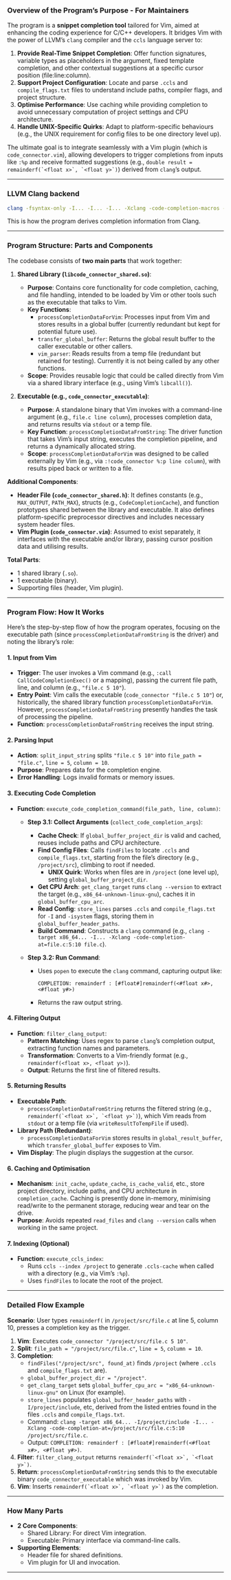 ### Overview of the Program’s Purpose - For Maintainers

The program is a **snippet completion tool** tailored for Vim, aimed at enhancing the coding experience for C/C++ developers. It bridges Vim with the power of LLVM’s `clang` compiler and the `ccls` language server to:

1. **Provide Real-Time Snippet Completion**: Offer function signatures, variable types as placeholders in the argument, fixed template completion, and other contextual suggestions at a specific cursor position (file:line:column).
2. **Support Project Configuration**: Locate and parse `.ccls` and `compile_flags.txt` files to understand include paths, compiler flags, and project structure.
3. **Optimise Performance**: Use caching while providing completion to avoid unnecessary computation of project settings and CPU architecture.
4. **Handle UNIX-Specific Quirks**: Adapt to platform-specific behaviours (e.g., the UNIX requirement for config files to be one directory level up).

The ultimate goal is to integrate seamlessly with a Vim plugin (which is `code_connector.vim`), allowing developers to trigger completions from inputs like `:%p` and receive formatted suggestions (e.g., ```double result = remainderf(`<float x>`, `<float y>`)```) derived from `clang`’s output.

---

### LLVM Clang backend

```bash
clang -fsyntax-only -I... -I... -I... -Xclang -code-completion-macros -Xclang -code-completion-at=file.c:32:5 file.c
```

This is how the program derives completion information from Clang.

---

### Program Structure: Parts and Components

The codebase consists of **two main parts** that work together:

1. **Shared Library (`libcode_connector_shared.so`)**:
   
   - **Purpose**: Contains core functionality for code completion, caching, and file handling, intended to be loaded by Vim or other tools such as the executable that talks to Vim.
   - **Key Functions**:
     - `processCompletionDataForVim`: Processes input from Vim and stores results in a global buffer (currently redundant but kept for potential future use).
     - `transfer_global_buffer`: Returns the global result buffer to the caller executable or other callers.
     - `vim_parser`: Reads results from a temp file (redundant but retained for testing). Currently it is not being called by any other functions.
   - **Scope**: Provides reusable logic that could be called directly from Vim via a shared library interface (e.g., using Vim’s `libcall()`).

2. **Executable (e.g., `code_connector_executable`)**:
   
   - **Purpose**: A standalone binary that Vim invokes with a command-line argument (e.g., `file.c line column`), processes completion data, and returns results via `stdout` or a temp file.
   - **Key Function**: `processCompletionDataFromString`: The driver function that takes Vim’s input string, executes the completion pipeline, and returns a dynamically allocated string.
   - **Scope**: `processCompletionDataForVim`  was designed to be called externally by Vim (e.g., via `:!code_connector %:p line column`), with results piped back or written to a file.

**Additional Components**:

- **Header File (`code_connector_shared.h`)**: It defines constants (e.g., `MAX_OUTPUT`, `PATH_MAX`), structs (e.g., `CodeCompletionCache`), and function prototypes shared between the library and executable. It also defines platform-specific preprocessor directives and includes necessary system header files.
- **Vim Plugin (`code_connector.vim`)**: Assumed to exist separately, it interfaces with the executable and/or library, passing cursor position data and utilising results.

**Total Parts**: 

- 1 shared library (`.so`).
- 1 executable (binary).
- Supporting files (header, Vim plugin).

---

### Program Flow: How It Works

Here’s the step-by-step flow of how the program operates, focusing on the executable path (since `processCompletionDataFromString` is the driver) and noting the library’s role:

#### 1. **Input from Vim**

- **Trigger**: The user invokes a Vim command (e.g., `:call CallCodeCompletionExec()` or a mapping), passing the current file path, line, and column (e.g., `"file.c 5 10"`).
- **Entry Point**: Vim calls the executable (`code_connector "file.c 5 10"`) or, historically, the shared library function `processCompletionDataForVim`. However, `processCompletionDataFromString` presently handles the task of processing the pipeline.
- **Function**: `processCompletionDataFromString` receives the input string.

#### 2. **Parsing Input**

- **Action**: `split_input_string` splits `"file.c 5 10"` into `file_path = "file.c"`, `line = 5`, `column = 10`.
- **Purpose**: Prepares data for the completion engine.
- **Error Handling**: Logs invalid formats or memory issues.

#### 3. **Executing Code Completion**

- **Function**: `execute_code_completion_command(file_path, line, column)`:
  
  - **Step 3.1: Collect Arguments** (`collect_code_completion_args`):
    
    - **Cache Check**: If `global_buffer_project_dir` is valid and cached, reuses include paths and CPU architecture.
    - **Find Config Files**: Calls `findFiles` to locate `.ccls` and `compile_flags.txt`, starting from the file’s directory (e.g., `/project/src`), climbing to root if needed.
      - **UNIX Quirk**: Works when files are in `/project` (one level up), setting `global_buffer_project_dir`.
    - **Get CPU Arch**: `get_clang_target` runs `clang --version` to extract the target (e.g., `x86_64-unknown-linux-gnu`), caches it in `global_buffer_cpu_arc`.
    - **Read Config**: `store_lines` parses `.ccls` and `compile_flags.txt` for `-I` and `-isystem` flags, storing them in `global_buffer_header_paths`.
    - **Build Command**: Constructs a `clang` command (e.g., `clang -target x86_64... -I... -Xclang -code-completion-at=file.c:5:10 file.c`).
  
  - **Step 3.2: Run Command**:
    
    - Uses `popen` to execute the `clang` command, capturing output like:
      
      ```
      COMPLETION: remainderf : [#float#]remainderf(<#float x#>, <#float y#>)
      ```
    
    - Returns the raw output string.

#### 4. **Filtering Output**

- **Function**: `filter_clang_output`:
  - **Pattern Matching**: Uses regex to parse `clang`’s completion output, extracting function names and parameters.
  - **Transformation**: Converts to a Vim-friendly format (e.g., `remainderf(<float x>, <float y>)`).
  - **Output**: Returns the first line of filtered results.

#### 5. **Returning Results**

- **Executable Path**:
  - `processCompletionDataFromString` returns the filtered string (e.g., ```remainderf(`<float x>`, `<float y>`)```), which Vim reads from `stdout` or a temp file (via `writeResultToTempFile` if used).
- **Library Path (Redundant)**:
  - `processCompletionDataForVim` stores results in `global_result_buffer`, which `transfer_global_buffer` exposes to Vim.
- **Vim Display**: The plugin displays the suggestion at the cursor.

#### 6. **Caching and Optimisation**

- **Mechanism**: `init_cache`, `update_cache`, `is_cache_valid`, etc., store project directory, include paths, and CPU architecture in `completion_cache`. Caching is presently done in-memory, minimising read/write to the permanent storage, reducing wear and tear on the drive.
- **Purpose**: Avoids repeated `read_files` and `clang --version` calls when working in the same project.

#### 7. **Indexing (Optional)**

- **Function**: `execute_ccls_index`:
  - Runs `ccls --index /project` to generate `.ccls-cache` when called with a directory (e.g., via Vim’s `:%p`).
  - Uses `findFiles` to locate the root of the project.

---

### Detailed Flow Example

**Scenario**: User types `remainderf(` in `/project/src/file.c` at line 5, column 10, presses a completion key as the trigger.

1. **Vim**: Executes `code_connector "/project/src/file.c 5 10"`.
2. **Split**: `file_path = "/project/src/file.c"`, `line = 5`, `column = 10`.
3. **Completion**:
   - `findFiles("/project/src", found_at)` finds `/project` (where `.ccls` and `compile_flags.txt` are).
   - `global_buffer_project_dir = "/project"`.
   - `get_clang_target` sets `global_buffer_cpu_arc = "x86_64-unknown-linux-gnu"` on Linux (for example).
   - `store_lines` populates `global_buffer_header_paths` with `-I/project/include`, etc, derived from the listed entries found in the files `.ccls` and `compile_flags.txt`.
   - Command: `clang -target x86_64... -I/project/include -I... -Xclang -code-completion-at=/project/src/file.c:5:10 /project/src/file.c`.
   - Output: `COMPLETION: remainderf : [#float#]remainderf(<#float x#>, <#float y#>)`.
4. **Filter**: `filter_clang_output` returns ```remainderf(`<float x>`, `<float y>`)```.
5. **Return**: `processCompletionDataFromString` sends this to the executable binary `code_connector_executable` which was invoked by Vim.
6. **Vim**: Inserts ```remainderf(`<float x>`, `<float y>`)``` as the completion.

---

### How Many Parts

- **2 Core Components**:
  - Shared Library: For direct Vim integration.
  - Executable: Primary interface via command-line calls.
- **Supporting Elements**:
  - Header file for shared definitions.
  - Vim plugin for UI and invocation.

---
